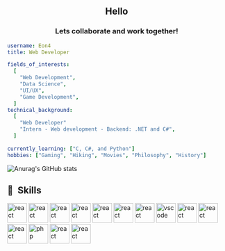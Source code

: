 <h2 align="center"> Hello </h2>

<h3 align="center">Lets collaborate and work together!</h3>

```yaml
username: Eon4
title: Web Developer

fields_of_interests:
  [
    "Web Development",
    "Data Science",
    "UI/UX",
    "Game Development",
  ]
technical_background:
  [
    "Web Developer"
    "Intern - Web development - Backend: .NET and C#",
  ]
  
currently_learning: ["C, C#, and Python"]
hobbies: ["Gaming", "Hiking", "Movies", "Philosophy", "History"]
```

![Anurag's GitHub stats](https://github-readme-stats.vercel.app/api?username=Eon4&show_icons=true&theme=tokyonight)

<h2> 🚀 &nbsp;Skills</h2>
<p align="left">
<img src="https://cdn.jsdelivr.net/gh/devicons/devicon@latest/icons/html5/html5-original.svg" alt="react" width="45" height="45"/>
<img src="https://cdn.jsdelivr.net/gh/devicons/devicon@latest/icons/css3/css3-original.svg" alt="react" width="45" height="45"/>
<img src="https://cdn.jsdelivr.net/gh/devicons/devicon@latest/icons/javascript/javascript-original.svg" alt="react" width="45" height="45"/>
<img src="https://cdn.jsdelivr.net/gh/devicons/devicon@latest/icons/react/react-original.svg" alt="react" width="45" height="45"/>
<img src="https://cdn.jsdelivr.net/gh/devicons/devicon@latest/icons/git/git-original.svg" alt="react" width="45" height="45"/>
<img src="https://cdn.jsdelivr.net/gh/devicons/devicon@latest/icons/graphql/graphql-plain.svg" alt="react" width="45" height="45"/>
<img src="https://cdn.jsdelivr.net/gh/devicons/devicon@latest/icons/sass/sass-original.svg" alt="react" width="45" height="45"/>
<img src="https://cdn.jsdelivr.net/gh/devicons/devicon/icons/vscode/vscode-original.svg" alt="vscode" width="45" height="45"/>
<img src="https://cdn.jsdelivr.net/gh/devicons/devicon@latest/icons/nodejs/nodejs-original.svg" alt="react" width="45" height="45"/>
<img src="https://cdn.jsdelivr.net/gh/devicons/devicon@latest/icons/postman/postman-original.svg" alt="react" width="45" height="45"/>
<img src="https://cdn.jsdelivr.net/gh/devicons/devicon@latest/icons/mysql/mysql-original.svg" alt="react" width="45" height="45"/>
<img src="https://cdn.jsdelivr.net/gh/devicons/devicon@latest/icons/figma/figma-original.svg" alt="php" width="45" height="45"/>
<img src="https://cdn.jsdelivr.net/gh/devicons/devicon@latest/icons/photoshop/photoshop-original.svg" alt="react" width="45" height="45"/>
<img src="https://cdn.jsdelivr.net/gh/devicons/devicon@latest/icons/xd/xd-original.svg" alt="react" width="45" height="45"/>
</p>
